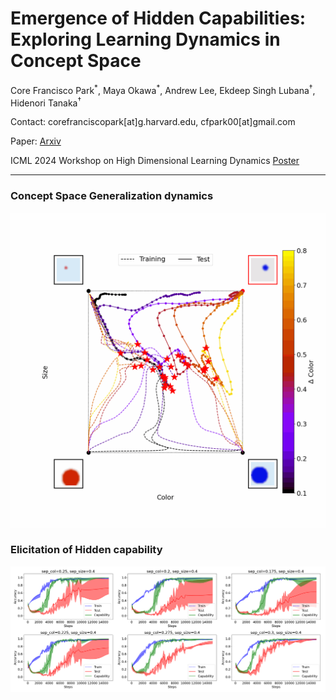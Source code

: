 # Emergence of Hidden Capabilities: Exploring Learning Dynamics in Concept Space

Core Francisco Park<sup>\*</sup>, Maya Okawa<sup>\*</sup>, Andrew Lee, Ekdeep Singh Lubana<sup>†</sup>, Hidenori Tanaka<sup>†</sup>

Contact: corefranciscopark[at]g.harvard.edu, cfpark00[at]gmail.com

Paper: [Arxiv](https://arxiv.org/abs/2406.19370)

ICML 2024 Workshop on High Dimensional Learning Dynamics [Poster](https://docs.google.com/presentation/d/1or-UmVZd6MoCOllnu30rZDcmiu5WfH76GdpBpDWRl9E/edit?usp=sharing)

---

### Concept Space Generalization dynamics
![Concept Space](./figures/final/training_dynamics.gif)

### Elicitation of Hidden capability
![Elicitation](./figures/final/2x2_prompted.png)
